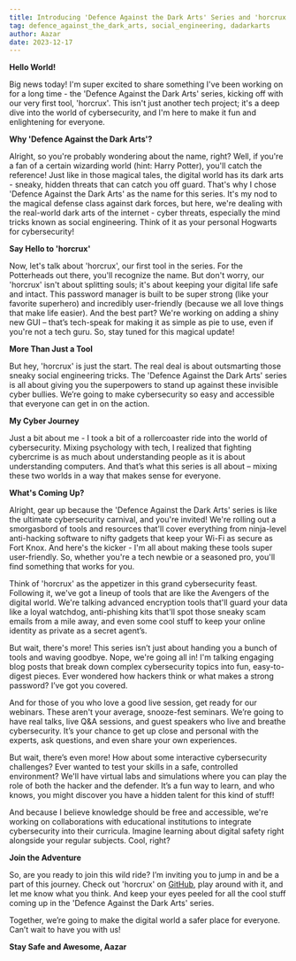 ```yaml
---
title: Introducing 'Defence Against the Dark Arts' Series and 'horcrux'
tag: defence_against_the_dark_arts, social_engineering, dadarkarts
author: Aazar
date: 2023-12-17
---
```


**Hello World!**

Big news today! I'm super excited to share something I've been working on for a long time - the 'Defence Against the Dark Arts' series, kicking off with our very first tool, 'horcrux'. This isn't just another tech project; it's a deep dive into the world of cybersecurity, and I'm here to make it fun and enlightening for everyone.

**Why 'Defence Against the Dark Arts'?**

Alright, so you're probably wondering about the name, right? Well, if you're a fan of a certain wizarding world (hint: Harry Potter), you'll catch the reference! Just like in those magical tales, the digital world has its dark arts - sneaky, hidden threats that can catch you off guard. That's why I chose 'Defence Against the Dark Arts' as the name for this series. It's my nod to the magical defense class against dark forces, but here, we're dealing with the real-world dark arts of the internet - cyber threats, especially the mind tricks known as social engineering. Think of it as your personal Hogwarts for cybersecurity!

**Say Hello to 'horcrux'**

Now, let's talk about 'horcrux', our first tool in the series. For the Potterheads out there, you'll recognize the name. But don't worry, our 'horcrux' isn't about splitting souls; it's about keeping your digital life safe and intact. This password manager is built to be super strong (like your favorite superhero) and incredibly user-friendly (because we all love things that make life easier). And the best part? We're working on adding a shiny new GUI – that’s tech-speak for making it as simple as pie to use, even if you're not a tech guru. So, stay tuned for this magical update!

**More Than Just a Tool**

But hey, 'horcrux' is just the start. The real deal is about outsmarting those sneaky social engineering tricks. The 'Defence Against the Dark Arts' series is all about giving you the superpowers to stand up against these invisible cyber bullies. We’re going to make cybersecurity so easy and accessible that everyone can get in on the action.

**My Cyber Journey**

Just a bit about me - I took a bit of a rollercoaster ride into the world of cybersecurity. Mixing psychology with tech, I realized that fighting cybercrime is as much about understanding people as it is about understanding computers. And that’s what this series is all about – mixing these two worlds in a way that makes sense for everyone.

**What's Coming Up?**

Alright, gear up because the 'Defence Against the Dark Arts' series is like the ultimate cybersecurity carnival, and you're invited! We're rolling out a smorgasbord of tools and resources that'll cover everything from ninja-level anti-hacking software to nifty gadgets that keep your Wi-Fi as secure as Fort Knox. And here's the kicker - I'm all about making these tools super user-friendly. So, whether you're a tech newbie or a seasoned pro, you'll find something that works for you.

Think of 'horcrux' as the appetizer in this grand cybersecurity feast. Following it, we've got a lineup of tools that are like the Avengers of the digital world. We're talking advanced encryption tools that'll guard your data like a loyal watchdog, anti-phishing kits that'll spot those sneaky scam emails from a mile away, and even some cool stuff to keep your online identity as private as a secret agent’s.

But wait, there's more! This series isn’t just about handing you a bunch of tools and waving goodbye. Nope, we're going all in! I'm talking engaging blog posts that break down complex cybersecurity topics into fun, easy-to-digest pieces. Ever wondered how hackers think or what makes a strong password? I’ve got you covered.

And for those of you who love a good live session, get ready for our webinars. These aren't your average, snooze-fest seminars. We’re going to have real talks, live Q&A sessions, and guest speakers who live and breathe cybersecurity. It’s your chance to get up close and personal with the experts, ask questions, and even share your own experiences.

But wait, there’s even more! How about some interactive cybersecurity challenges? Ever wanted to test your skills in a safe, controlled environment? We'll have virtual labs and simulations where you can play the role of both the hacker and the defender. It’s a fun way to learn, and who knows, you might discover you have a hidden talent for this kind of stuff!

And because I believe knowledge should be free and accessible, we're working on collaborations with educational institutions to integrate cybersecurity into their curricula. Imagine learning about digital safety right alongside your regular subjects. Cool, right?

**Join the Adventure**

So, are you ready to join this wild ride? I’m inviting you to jump in and be a part of this journey. Check out 'horcrux' on [GitHub](https://github.com/44za12/horcrux), play around with it, and let me know what you think. And keep your eyes peeled for all the cool stuff coming up in the 'Defence Against the Dark Arts' series.

Together, we’re going to make the digital world a safer place for everyone. Can’t wait to have you with us!

**Stay Safe and Awesome,
Aazar**